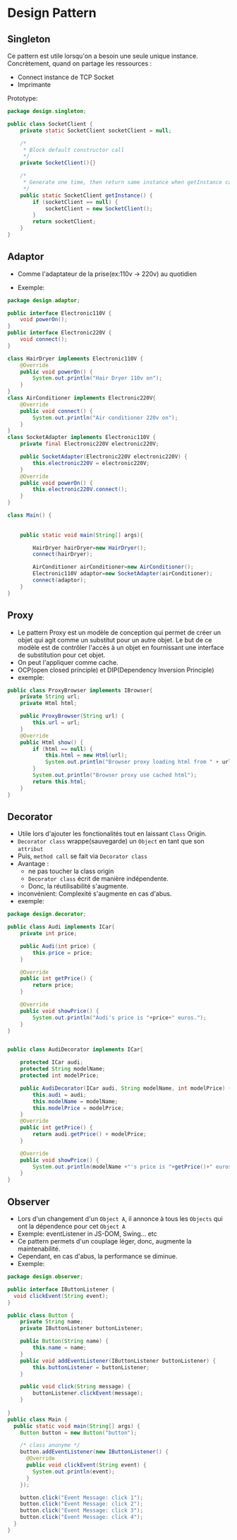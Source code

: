 # Design Pattern

## Singleton

Ce pattern est utile lorsqu'on a besoin une seule unique instance.
Concrètement, quand on partage les ressources :
- Connect instance de TCP Socket
- Imprimante

Prototype:
```java
package design.singleton;

public class SocketClient {
    private static SocketClient socketClient = null;

    /*
     * Block default constructor call
     */
    private SocketClient(){}

    /*
     * Generate one time, then return same instance when getInstance called
     */
    public static SocketClient getInstance() {
        if (socketClient == null) {
            socketClient = new SocketClient();
        }
        return socketClient;
    }
}
```

## Adaptor

- Comme l'adaptateur de la prise(ex:110v -> 220v) au quotidien

- Exemple:
```java
package design.adaptor;

public interface Electronic110V {
    void powerOn();
}
public interface Electronic220V {
    void connect();
}

class HairDryer implements Electronic110V {
    @Override
    public void powerOn() {
        System.out.println("Hair Dryer 110v on");
    }
}
class AirConditioner implements Electronic220V{
    @Override
    public void connect() {
        System.out.println("Air conditioner 220v on");
    }
}
class SocketAdapter implements Electronic110V {
    private final Electronic220V electronic220V;

    public SocketAdapter(Electronic220V electronic220V) {
        this.electronic220V = electronic220V;
    }
    @Override
    public void powerOn() {
        this.electronic220V.connect();
    }
}

class Main() {
    
    
    public static void main(String[] args){

        HairDryer hairDryer=new HairDryer();
        connect(hairDryer);

        AirConditioner airConditioner=new AirConditioner();
        Electronic110V adaptor=new SocketAdapter(airConditioner);
        connect(adaptor);
    } 
}

```

## Proxy
- Le pattern Proxy est un modèle de conception qui permet de
créer un objet qui agit comme un substitut pour un autre objet.
Le but de ce modèle est de contrôler l'accès à un objet
en fournissant une interface de substitution pour cet objet.
- On peut l'appliquer comme cache.
- OCP(open closed principle) et DIP(Dependency Inversion Principle)
- exemple:
```java
public class ProxyBrowser implements IBrowser{
    private String url;
    private Html html;

    public ProxyBrowser(String url) {
        this.url = url;
    }
    @Override
    public Html show() {
        if (html == null) {
            this.html = new Html(url);
            System.out.println("Browser proxy loading html from " + url);
        }
        System.out.println("Browser proxy use cached html");
        return this.html;
    }
}
```

## Decorator
- Utile lors d'ajouter les fonctionalités tout en laissant `Class` Origin.
- `Decorator class` wrappe(sauvegarde) un `Object` en tant que son `attribut` 
- Puis, `method call` se fait via `Decorator class`
- Avantage :
  - ne pas toucher la class origin
  - `Decorator class` écrit de manière indépendente.
  - Donc, la réutilisabilité s'augmente.
- inconvénient: Complexité s'augmente en cas d'abus.
- exemple:
```java
package design.decorator;

public class Audi implements ICar{
    private int price;

    public Audi(int price) {
        this.price = price;
    }

    @Override
    public int getPrice() {
        return price;
    }

    @Override
    public void showPrice() {
        System.out.println("Audi's price is "+price+" euros.");
    }
}


public class AudiDecorator implements ICar{

    protected ICar audi;
    protected String modelName;
    protected int modelPrice;

    public AudiDecorator(ICar audi, String modelName, int modelPrice) {
        this.audi = audi;
        this.modelName = modelName;
        this.modelPrice = modelPrice;
    }
    @Override
    public int getPrice() {
        return audi.getPrice() + modelPrice;
    }

    @Override
    public void showPrice() {
        System.out.println(modelName +"'s price is "+getPrice()+" euros.");
    }
}

```

## Observer

- Lors d'un changement d'un `Object A`,
il annonce à tous les `Objects`
qui ont la dépendence pour cet `Object A`
- Exemple: eventListener in JS-DOM, Swing... etc
- Ce pattern permets d'un couplage léger, donc, augmente la maintenabilité.
- Cependant, en cas d'abus, la performance se diminue.
- Exemple:
```java
package design.observer;

public interface IButtonListener {
  void clickEvent(String event);
}

public class Button {
    private String name;
    private IButtonListener buttonListener;

    public Button(String name) {
        this.name = name;
    }
    public void addEventListener(IButtonListener buttonListener) {
        this.buttonListener = buttonListener;
    }

    public void click(String message) {
        buttonListener.clickEvent(message);
    }
    
}
public class Main {
  public static void main(String[] args) {
    Button button = new Button("button");

    /* class anonyme */
    button.addEventListener(new IButtonListener() {
      @Override
      public void clickEvent(String event) {
        System.out.println(event);
      }
    });

    button.click("Event Message: click 1");
    button.click("Event Message: click 2");
    button.click("Event Message: click 3");
    button.click("Event Message: click 4");
  }
}

```



